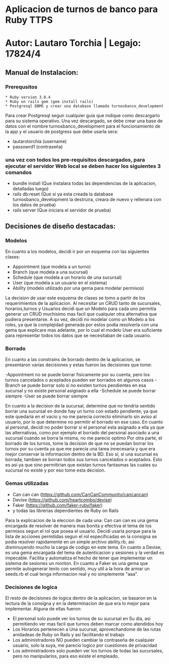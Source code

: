 # Aplicacion de turnos de banco para Ruby TTPS
# Autor: Lautaro Torchia | Legajo: 17824/4

## Manual de Instalacion:
### Prerequsitos
    * Ruby version 3.0.4
    * Ruby on rails gem (gem install rails)
    * Postgresql DBMS y crear una database llamada turnosbanco_development

Para crear Postgresql seguir cualquier guia que indique como descargarlo para su sistema operativo. Una vez descargado, se debe crear una base de datos
con el nombre turnosbanco_development para el funcionamiento de la app y el usuario de postgress que debe usarla sera:
   - lautarotorchia (username)
   - passowrd1 (contraseña)
 
   
### una vez con todos los pre-requisitos descargados, para ejecutar el servidor Web local se deben hacer los siguientes 3 comandos

  * bundle install (Que instalara todas las dependencias de la aplicacion, detalladas luego)
  * rails db:reset (Que si ya esta creada la database turnosbanco_development la destruira, creara de nuevo y rellenara con los datos de prueba)
  * rails server (Que iniciara el servidor de prueba)
 


## Decisiones de diseño destacadas:

### Modelos
En cuanto a los modelos, decidi ir por un esquema con las siguientes clases:
   - Appointment (que modela a un turno)
   - Branch (que modela a una sucursal)
   - Schedule (que modela a un horario de una sucursal)
   - User (que modela a un usuario en el sistema)
   - Ability (modelo utilizado por una gema para modelar permisos)

La decision de usar este esquema de clases se tomo a partir de los requerimientos de la aplicacion. Al necesitar un CRUD tanto de sucursales, horarios,turnos y Usuarios decidi que un Modelo para cada uno permitia generar un CRUD muchisimo mas facil que cualquier otra alternativa que pudiera presentarse. A su vez, decidi no modelar como un Modelo a los roles, ya que la complejidad generada por estos podia resolverla con una gema que explicare mas adelante, por lo cual el modelo User era suficiente para representar todos los datos que se necesitaban de cada usuario.

### Borrado

En cuanto a las constrains de borrado dentro de la aplicacion, se presentaron varias decisiones y estas fueron las decisiones que tome:

   -Appointment no se puede borrar fisicamente por su cuenta, pero los turnos cancelados o aceptados pueden ser borrados en algunos casos
   -Branch se puede borrar solo si no existen turnos pendientes en esa sucursal y no existe personal asignado a ella
   -Schedule se puede borrar siempre
   -User se puede borrar siempre

   En cuanto a la decision de la sucursal, determine que no tendria sentido borrar una sucursal en donde hay un turno con estado pendiente, ya que este quedaria en el vacio y no me parecia correcto eliminarlo sin aviso al usuario, por lo que determine no permitir el borrado en ese caso. En cuanto al personal, decidi no poder borrar si el personal esta asignado a ella ya que las alternativas, como por ejemplo el borrado del personal asociado a una sucursal cuando se borra la misma, no me parecio optimo
   Por otra parte, el borrado de los turnos, tome la decision de que no se puedan borrar los turnos por su cuenta ya que me parecia una tarea innecesaria y que era mejor conservar la informacion dentro de la BD. Eso si, si una sucursal es borrada, tambien se borran todos sus turnos cancelados o aceptados. Esto es asi ya que sino permitirian que existan turnos fantasmas las cuales su sucursal no existe y por eso tome esta decision.

### Gemas utilizadas

   - Can can can (https://github.com/CanCanCommunity/cancancan)
   - Devise (https://github.com/heartcombo/devise)
   - Faker (https://github.com/faker-ruby/faker)
   - y todas las librerias dependientes de Ruby on Rails

Para la explicacion de la eleccion de cada una: Can can can es una gema encargada de resolver de manera mas bonita y efectiva el tema de los permisos segun el rol que posea el usuario. Decidi usarla porque para la lista de acciones permitidas segun el rol especificadas en la consigna se podia resolver rapidamente en un simple archivo ability.rb, asi disminuyendo mucho la carga de codigo en este tema. En cuanto a Devise, es una gema encargada del tema de autenticacion y sesiones y la verdad es impecable. Facilita y automatiza el hecho de tener que implementar un sistema de sesiones un monton. En cuanto a Faker es una gema que permite autogenerar texto con sentido, muy util a la hora de armar un seeds.rb el cual tenga informacion real y no simplemente "aaa".

### Decisiones de logica
El resto de decisiones de logica dentro de la aplicacion, se basaron en la lectura de la consigna y en la determinacion de que era lo mejor para implementar. Alguna de ellas fueron:

   - El personal solo puede ver los turnos de su sucursal en Su dia, asi permitiendo ver mas facil que turnos deben marcar como atendidos hoy
   - Los Horarios pertenecen a Una sucursal, aprovechandome de las rutas anidadeas de Ruby on Rails y asi facilitando el trabajo
   - Los administradores NO pueden cambiar la contraseña de cualquier usuario, solo la suya, me parecio logico por cuestiones de privacidad
   - Los administradores solo pueden ver los turnos de todas las sucursales, pero no manipularlos, para eso existe el empleado.


